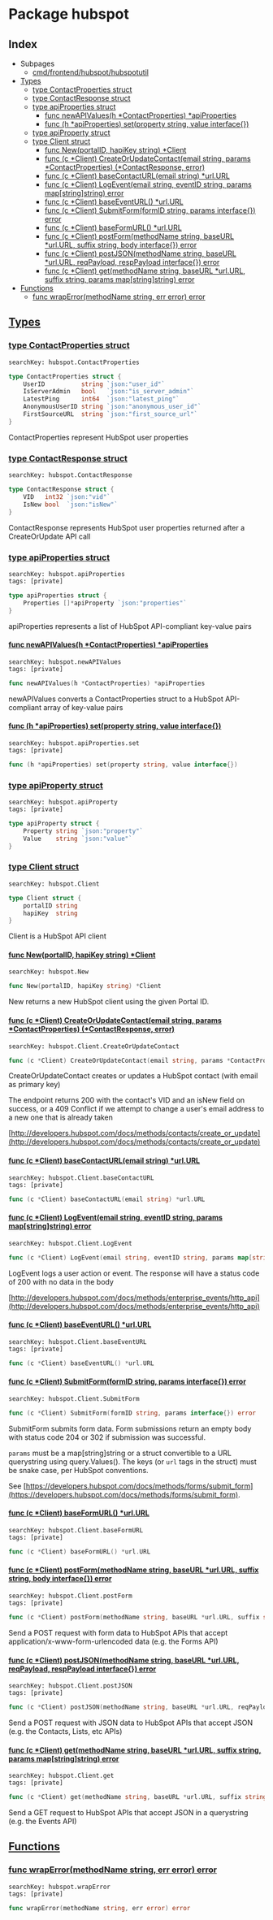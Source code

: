# Package hubspot

## Index

* Subpages
  * [cmd/frontend/hubspot/hubspotutil](hubspot/hubspotutil.md)
* [Types](#type)
    * [type ContactProperties struct](#ContactProperties)
    * [type ContactResponse struct](#ContactResponse)
    * [type apiProperties struct](#apiProperties)
        * [func newAPIValues(h *ContactProperties) *apiProperties](#newAPIValues)
        * [func (h *apiProperties) set(property string, value interface{})](#apiProperties.set)
    * [type apiProperty struct](#apiProperty)
    * [type Client struct](#Client)
        * [func New(portalID, hapiKey string) *Client](#New)
        * [func (c *Client) CreateOrUpdateContact(email string, params *ContactProperties) (*ContactResponse, error)](#Client.CreateOrUpdateContact)
        * [func (c *Client) baseContactURL(email string) *url.URL](#Client.baseContactURL)
        * [func (c *Client) LogEvent(email string, eventID string, params map[string]string) error](#Client.LogEvent)
        * [func (c *Client) baseEventURL() *url.URL](#Client.baseEventURL)
        * [func (c *Client) SubmitForm(formID string, params interface{}) error](#Client.SubmitForm)
        * [func (c *Client) baseFormURL() *url.URL](#Client.baseFormURL)
        * [func (c *Client) postForm(methodName string, baseURL *url.URL, suffix string, body interface{}) error](#Client.postForm)
        * [func (c *Client) postJSON(methodName string, baseURL *url.URL, reqPayload, respPayload interface{}) error](#Client.postJSON)
        * [func (c *Client) get(methodName string, baseURL *url.URL, suffix string, params map[string]string) error](#Client.get)
* [Functions](#func)
    * [func wrapError(methodName string, err error) error](#wrapError)


## <a id="type" href="#type">Types</a>

### <a id="ContactProperties" href="#ContactProperties">type ContactProperties struct</a>

```
searchKey: hubspot.ContactProperties
```

```Go
type ContactProperties struct {
	UserID          string `json:"user_id"`
	IsServerAdmin   bool   `json:"is_server_admin"`
	LatestPing      int64  `json:"latest_ping"`
	AnonymousUserID string `json:"anonymous_user_id"`
	FirstSourceURL  string `json:"first_source_url"`
}
```

ContactProperties represent HubSpot user properties 

### <a id="ContactResponse" href="#ContactResponse">type ContactResponse struct</a>

```
searchKey: hubspot.ContactResponse
```

```Go
type ContactResponse struct {
	VID   int32 `json:"vid"`
	IsNew bool  `json:"isNew"`
}
```

ContactResponse represents HubSpot user properties returned after a CreateOrUpdate API call 

### <a id="apiProperties" href="#apiProperties">type apiProperties struct</a>

```
searchKey: hubspot.apiProperties
tags: [private]
```

```Go
type apiProperties struct {
	Properties []*apiProperty `json:"properties"`
}
```

apiProperties represents a list of HubSpot API-compliant key-value pairs 

#### <a id="newAPIValues" href="#newAPIValues">func newAPIValues(h *ContactProperties) *apiProperties</a>

```
searchKey: hubspot.newAPIValues
tags: [private]
```

```Go
func newAPIValues(h *ContactProperties) *apiProperties
```

newAPIValues converts a ContactProperties struct to a HubSpot API-compliant array of key-value pairs 

#### <a id="apiProperties.set" href="#apiProperties.set">func (h *apiProperties) set(property string, value interface{})</a>

```
searchKey: hubspot.apiProperties.set
tags: [private]
```

```Go
func (h *apiProperties) set(property string, value interface{})
```

### <a id="apiProperty" href="#apiProperty">type apiProperty struct</a>

```
searchKey: hubspot.apiProperty
tags: [private]
```

```Go
type apiProperty struct {
	Property string `json:"property"`
	Value    string `json:"value"`
}
```

### <a id="Client" href="#Client">type Client struct</a>

```
searchKey: hubspot.Client
```

```Go
type Client struct {
	portalID string
	hapiKey  string
}
```

Client is a HubSpot API client 

#### <a id="New" href="#New">func New(portalID, hapiKey string) *Client</a>

```
searchKey: hubspot.New
```

```Go
func New(portalID, hapiKey string) *Client
```

New returns a new HubSpot client using the given Portal ID. 

#### <a id="Client.CreateOrUpdateContact" href="#Client.CreateOrUpdateContact">func (c *Client) CreateOrUpdateContact(email string, params *ContactProperties) (*ContactResponse, error)</a>

```
searchKey: hubspot.Client.CreateOrUpdateContact
```

```Go
func (c *Client) CreateOrUpdateContact(email string, params *ContactProperties) (*ContactResponse, error)
```

CreateOrUpdateContact creates or updates a HubSpot contact (with email as primary key) 

The endpoint returns 200 with the contact's VID and an isNew field on success, or a 409 Conflict if we attempt to change a user's email address to a new one that is already taken 

[http://developers.hubspot.com/docs/methods/contacts/create_or_update](http://developers.hubspot.com/docs/methods/contacts/create_or_update) 

#### <a id="Client.baseContactURL" href="#Client.baseContactURL">func (c *Client) baseContactURL(email string) *url.URL</a>

```
searchKey: hubspot.Client.baseContactURL
tags: [private]
```

```Go
func (c *Client) baseContactURL(email string) *url.URL
```

#### <a id="Client.LogEvent" href="#Client.LogEvent">func (c *Client) LogEvent(email string, eventID string, params map[string]string) error</a>

```
searchKey: hubspot.Client.LogEvent
```

```Go
func (c *Client) LogEvent(email string, eventID string, params map[string]string) error
```

LogEvent logs a user action or event. The response will have a status code of 200 with no data in the body 

[http://developers.hubspot.com/docs/methods/enterprise_events/http_api](http://developers.hubspot.com/docs/methods/enterprise_events/http_api) 

#### <a id="Client.baseEventURL" href="#Client.baseEventURL">func (c *Client) baseEventURL() *url.URL</a>

```
searchKey: hubspot.Client.baseEventURL
tags: [private]
```

```Go
func (c *Client) baseEventURL() *url.URL
```

#### <a id="Client.SubmitForm" href="#Client.SubmitForm">func (c *Client) SubmitForm(formID string, params interface{}) error</a>

```
searchKey: hubspot.Client.SubmitForm
```

```Go
func (c *Client) SubmitForm(formID string, params interface{}) error
```

SubmitForm submits form data.  Form submissions return an empty body with status code 204 or 302 if submission was successful. 

`params` must be a map[string]string or a struct convertible to a URL querystring using query.Values(). The keys (or `url` tags in the struct) must be snake case, per HubSpot conventions. 

See [https://developers.hubspot.com/docs/methods/forms/submit_form](https://developers.hubspot.com/docs/methods/forms/submit_form). 

#### <a id="Client.baseFormURL" href="#Client.baseFormURL">func (c *Client) baseFormURL() *url.URL</a>

```
searchKey: hubspot.Client.baseFormURL
tags: [private]
```

```Go
func (c *Client) baseFormURL() *url.URL
```

#### <a id="Client.postForm" href="#Client.postForm">func (c *Client) postForm(methodName string, baseURL *url.URL, suffix string, body interface{}) error</a>

```
searchKey: hubspot.Client.postForm
tags: [private]
```

```Go
func (c *Client) postForm(methodName string, baseURL *url.URL, suffix string, body interface{}) error
```

Send a POST request with form data to HubSpot APIs that accept application/x-www-form-urlencoded data (e.g. the Forms API) 

#### <a id="Client.postJSON" href="#Client.postJSON">func (c *Client) postJSON(methodName string, baseURL *url.URL, reqPayload, respPayload interface{}) error</a>

```
searchKey: hubspot.Client.postJSON
tags: [private]
```

```Go
func (c *Client) postJSON(methodName string, baseURL *url.URL, reqPayload, respPayload interface{}) error
```

Send a POST request with JSON data to HubSpot APIs that accept JSON (e.g. the Contacts, Lists, etc APIs) 

#### <a id="Client.get" href="#Client.get">func (c *Client) get(methodName string, baseURL *url.URL, suffix string, params map[string]string) error</a>

```
searchKey: hubspot.Client.get
tags: [private]
```

```Go
func (c *Client) get(methodName string, baseURL *url.URL, suffix string, params map[string]string) error
```

Send a GET request to HubSpot APIs that accept JSON in a querystring (e.g. the Events API) 

## <a id="func" href="#func">Functions</a>

### <a id="wrapError" href="#wrapError">func wrapError(methodName string, err error) error</a>

```
searchKey: hubspot.wrapError
tags: [private]
```

```Go
func wrapError(methodName string, err error) error
```

